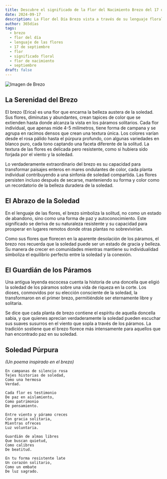 ```yaml
---
title: Descubre el significado de la Flor del Nacimiento Brezo del 17 de septiembre
date: 2024-09-17
description: La Flor del Día Brezo vista a través de su lenguaje floral e historias
author: 365días
tags:
  - brezo
  - flor del día
  - lenguaje de las flores
  - 17 de septiembre
  - flor
  - significado floral
  - flor de nacimiento
  - septiembre
draft: false
---
```


![Imagen de Brezo](https://cdn.pixabay.com/photo/2015/11/04/09/33/erika-1022165_960_720.jpg#center)


## La Serenidad del Brezo

El brezo (Erica) es una flor que encarna la belleza austera de la soledad. Sus flores, diminutas y abundantes, crean tapices de color que se extienden hasta donde alcanza la vista en los páramos solitarios. Cada flor individual, que apenas mide 4-5 milímetros, tiene forma de campana y se agrupa en racimos densos que crean una textura única. Los colores varían desde el rosa pálido hasta el púrpura profundo, con algunas variedades en blanco puro, cada tono captando una faceta diferente de la solitud. La textura de las flores es delicada pero resistente, como si hubiera sido forjada por el viento y la soledad.

Lo verdaderamente extraordinario del brezo es su capacidad para transformar paisajes enteros en mares ondulantes de color, cada planta individual contribuyendo a una sinfonía de soledad compartida. Las flores persisten incluso después de secarse, manteniendo su forma y color como un recordatorio de la belleza duradera de la soledad.

## El Abrazo de la Soledad

En el lenguaje de las flores, el brezo simboliza la solitud, no como un estado de abandono, sino como una forma de paz y autoconocimiento. Este significado se deriva de su naturaleza resistente y su capacidad para prosperar en lugares remotos donde otras plantas no sobrevivirían.

Como sus flores que florecen en la aparente desolación de los páramos, el brezo nos recuerda que la soledad puede ser un estado de gracia y belleza. Su manera de crecer en comunidades mientras mantiene su individualidad simboliza el equilibrio perfecto entre la soledad y la conexión.

## El Guardián de los Páramos

Una antigua leyenda escocesa cuenta la historia de una doncella que eligió la soledad de los páramos sobre una vida de riqueza en la corte. Los dioses, conmovidos por su elección consciente de la soledad, la transformaron en el primer brezo, permitiéndole ser eternamente libre y solitaria.

Se dice que cada planta de brezo contiene el espíritu de aquella doncella sabia, y que quienes aprecian verdaderamente la soledad pueden escuchar sus suaves susurros en el viento que sopla a través de los páramos. La tradición sostiene que el brezo florece más intensamente para aquellos que han encontrado paz en su soledad.

## Soledad Púrpura
*(Un poema inspirado en el brezo)*

```
En campanas de silencio rosa
Tejes historias de soledad,
Como una hermosa
Verdad.

Cada flor es testimonio
De paz en aislamiento,
Como patrimonio
De pensamiento.

Entre viento y páramo creces
Con gracia solitaria,
Mientras ofreces
Luz voluntaria.

Guardián de almas libres
Que buscan quietud,
Como calibres
De beatitud.

En tu forma resistente late
Un corazón solitario,
Como un embate
De luz sagrado.
```